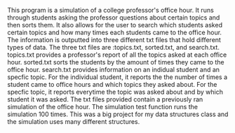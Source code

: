 This program is a simulation of a college professor's office hour. It runs through students asking the professor questions about certain topics and then sorts them. It also allows for the user to search which students asked certain topics and how many times each students came to the office hour. The information is outputted into three different txt files that hold different types of data. The three txt files are :topics.txt, sorted.txt, and search.txt. topics.txt provides a professor's report of all the topics asked at each office hour. sorted.txt sorts the students by the amount of times they came to the office hour. search.txt provides information on an indidual student and an specfic topic. For the individual student, it reports the the number of times a student came to office hours and which topics they asked about. For the specfic topic, it reports everytime the topic was asked about and by which student it was asked. The txt files provided contain a previously ran simulation of the office hour. The simulation test function runs the simulation 100 times.  This was a big project for my data structures class and the simulation uses many different structures.  
